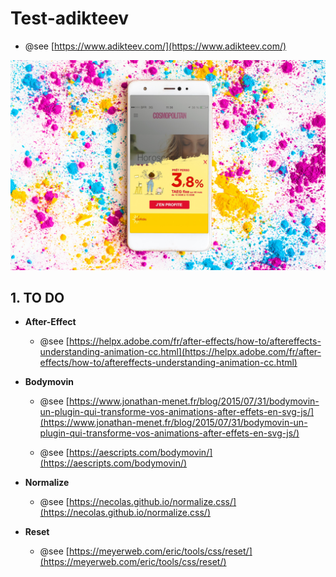 # Test-adikteev
- @see [https://www.adikteev.com/](https://www.adikteev.com/)

![Sample](https://github.com/mllemartins/test-adikteev/blob/master/img-test-adikteev.jpg?raw=true)


## 1. TO DO

- **After-Effect**

	- @see [https://helpx.adobe.com/fr/after-effects/how-to/aftereffects-understanding-animation-cc.html](https://helpx.adobe.com/fr/after-effects/how-to/aftereffects-understanding-animation-cc.html)

- **Bodymovin**
  	- @see [https://www.jonathan-menet.fr/blog/2015/07/31/bodymovin-un-plugin-qui-transforme-vos-animations-after-effets-en-svg-js/](https://www.jonathan-menet.fr/blog/2015/07/31/bodymovin-un-plugin-qui-transforme-vos-animations-after-effets-en-svg-js/)

  	- @see [https://aescripts.com/bodymovin/](https://aescripts.com/bodymovin/)

- **Normalize**
 	- @see [https://necolas.github.io/normalize.css/](https://necolas.github.io/normalize.css/)

- **Reset**
 	- @see [https://meyerweb.com/eric/tools/css/reset/](https://meyerweb.com/eric/tools/css/reset/)
